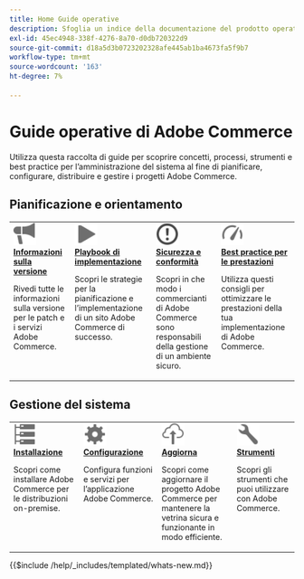 ```yaml
---
title: Home Guide operative
description: Sfoglia un indice della documentazione del prodotto operativo e di amministrazione del sistema di Adobe Commerce.
exl-id: 45ec4948-338f-4276-8a70-d0db720322d9
source-git-commit: d18a5d3b0723202328afe445ab1ba4673fa5f9b7
workflow-type: tm+mt
source-wordcount: '163'
ht-degree: 7%

---
```



# Guide operative di Adobe Commerce

Utilizza questa raccolta di guide per scoprire concetti, processi, strumenti e best practice per l’amministrazione del sistema al fine di pianificare, configurare, distribuire e gestire i progetti Adobe Commerce.

## Pianificazione e orientamento

<table>
<tr>
  <td valign="top">
    <a href="../release/release-notes/overview.md">
      <img alt="Informazioni sulla versione" src="../assets/icons/promote.svg" width="40"/>
    </a>
    <div>
      <a href="../release/release-notes/overview.md"><strong>Informazioni sulla versione</strong></a>
      <p>Rivedi tutte le informazioni sulla versione per le patch e i servizi Adobe Commerce.</p>
    </div>
  </td>
    <td valign="top">
    <a href="../implementation-playbook/overview.md">
      <img alt="Implementazione" src="../assets/icons/play.svg" width="40"/>
    </a>
    <div>
      <a href="../implementation-playbook/overview.md"><strong>Playbook di implementazione</strong></a>
      <p>Scopri le strategie per la pianificazione e l’implementazione di un sito Adobe Commerce di successo.</p>
    </div>
  </td>
  <td valign="top">
    <a href="../security-and-compliance/overview.md">
       <img alt="Enterprise" src="../assets/icons/alert-circle.svg" width="40"/>
    </a>
    <div>
      <a href="../security-and-compliance/overview.md"><strong>Sicurezza e conformità</strong></a>
      <p>Scopri in che modo i commercianti di Adobe Commerce sono responsabili della gestione di un ambiente sicuro.</p>
    </div>
  </td>
    <td valign="top">
    <a href="../performance/overview.md">
       <img alt="Prestazioni" src="../assets/icons/gauge.svg" width="40"/>
    </a>
    <div>
      <a href="../performance/overview.md"><strong>Best practice per le prestazioni</strong></a>
      <p>Utilizza questi consigli per ottimizzare le prestazioni della tua implementazione di Adobe Commerce.</p>
    </div>
  </td>
</tr>
</table>

## Gestione del sistema

<table>
<tr>
  <td valign="top">
    <a href="../installation/overview.md">
      <img alt="Installazione (on-premise)" src="../assets/icons/servers.svg" width="40"/>
    </a>
    <div>
      <a href="../installation/overview.md"><strong>Installazione</strong></a>
      <p>Scopri come installare Adobe Commerce per le distribuzioni on-premise.</p>
    </div>
  </td>
  <td valign="top">
    <a href="../configuration/overview.md">
      <img alt="Configurazione" src="../assets/icons/settings.svg" width="40"/>
    </a>
    <div>
      <a href="../configuration/overview.md"><strong>Configurazione</strong></a>
      <p>Configura funzioni e servizi per l’applicazione Adobe Commerce.</p>
    </div>
  </td>
  <td valign="top">
    <a href="../upgrade/overview.md">
      <img alt="Aggiorna" src="../assets/icons/upload-cloud.svg" width="40"/>
    </a>
    <div>
      <a href="../upgrade/overview.md"><strong>Aggiorna</strong></a>
      <p>Scopri come aggiornare il progetto Adobe Commerce per mantenere la vetrina sicura e funzionante in modo efficiente.</p>
    </div>
  </td>
  <td valign="top">
    <a href="../tools/overview.md">
       <img alt="Strumenti" src="../assets/icons/wrench.svg" width="40"/>
    </a>
    <div>
      <a href="../tools/overview.md"><strong>Strumenti</strong></a>
      <p>Scopri gli strumenti che puoi utilizzare con Adobe Commerce.</p>
    </div>
  </td>
</tr>
</table>

{{$include /help/_includes/templated/whats-new.md}}

<!-- Last updated from includes: 2025-09-26 20:42:34 -->
